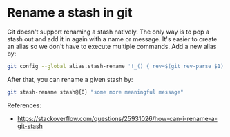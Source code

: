 # Rename a stash in git

Git doesn't support renaming a stash natively. The only way is to pop a
stash out and add it in again with a name or message. It's easier to create
an alias so we don't have to execute multiple commands. Add a new alias by:

```sh
git config --global alias.stash-rename '!_() { rev=$(git rev-parse $1) && git stash drop $1 || exit 1 ; git stash store -m "$2" $rev; }; _'
```

After that, you can rename a given stash by:

```sh
git stash-rename stash@{0} "some more meaningful message"
```

References:
- https://stackoverflow.com/questions/25931026/how-can-i-rename-a-git-stash
